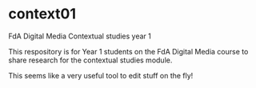 context01
=========

FdA Digital Media Contextual studies year 1

This respository is for Year 1 students on the FdA Digital Media course to share research for the contextual studies module.

This seems like a very useful tool to edit stuff on the fly!
